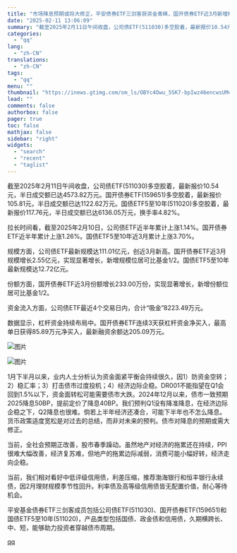 ```yaml
---
title: "市场降息预期或将大修正，平安债券ETF三剑客获资金青睐，国开债券ETF近3月新增规模、份额均居同类第一"
date: "2025-02-11 13:06:09"
summary: "截至2025年2月11日午间收盘，公司债ETF(511030)多空胶着，最新报价10.54元，半日成..."
categories:
  - "qq"
lang:
  - "zh-CN"
translations:
  - "zh-CN"
tags:
  - "qq"
menu: ""
thumbnail: "https://inews.gtimg.com/om_ls/OBYc4Owu_5SK7-bpIwz46encwsUM4J_8GA2TrIucFDv6UAA_640360/0"
lead: ""
comments: false
authorbox: false
pager: true
toc: false
mathjax: false
sidebar: "right"
widgets:
  - "search"
  - "recent"
  - "taglist"
---
```


截至2025年2月11日午间收盘，公司债ETF(511030)多空胶着，最新报价10.54元，半日成交额已达4573.82万元。国开债券ETF(159651)多空胶着，最新报价105.81元，半日成交额已达1122.62万元。国债ETF5至10年(511020)多空胶着，最新报价117.76元，半日成交额已达6136.05万元，换手率4.82%。

拉长时间看，截至2025年2月10日，公司债ETF近半年累计上涨1.14%。国开债券ETF近半年累计上涨1.26%。国债ETF5至10年近3月累计上涨3.70%。

规模方面，公司债ETF最新规模达111.01亿元，创近3月新高。国开债券ETF近3月规模增长2.55亿元，实现显著增长，新增规模位居可比基金1/2。国债ETF5至10年最新规模达12.72亿元。

份额方面，国开债券ETF近3月份额增长233.00万份，实现显著增长，新增份额位居可比基金1/2。

资金流入方面，公司债ETF最近4个交易日内，合计“吸金”8223.49万元。

数据显示，杠杆资金持续布局中。国开债券ETF连续3天获杠杆资金净买入，最高单日获得85.89万元净买入，最新融资余额达205.09万元。

![图片](https://inews.gtimg.com/om_bt/Ouxk24Yjhce5LoqAzj9KjWshpss0d0RGX_KhbhhDgpgV4AA/641)

![图片](https://inews.gtimg.com/om_bt/OKsNZmz9Z9wEmqDMj5BaklB_pyXNCVXOaWlQXOjk-3PukAA/641)

1月下半月以来，业内人士分析认为资金面紧平衡会持续很久，因1）防资金空转；2）稳汇率；3）打击债市过度投机；4）经济边际企稳。DR001不能指望在Q1会回到1.5%以下，资金面转松可能需要债市大跌。2024年12月以来，债市一致预期2025降息50BP，提前定价了降息40BP。我们预判Q1没有降准降息，在经济边际企稳之下，Q2降息也很难。倘若上半年经济还凑合，可能下半年也不怎么降息。货币政策适度宽松是对过去的总结，而非对未来的预判。债市对降息的预期或需大修正。

当前，全社会预期正改善，股市春季躁动。虽然地产对经济的拖累还在持续，PPI很难大幅改善，经济复苏难，但地产的拖累边际减弱，消费可能小幅好转，经济走向企稳。

当前，我们相对看好中低评级信用债，利差压缩，推荐渤海银行和恒丰银行永续债，因2月理财规模季节性回升。利率债及高等级信用债皆无配置价值，耐心等待机会。

平安基金债券ETF三剑客成员包括公司债ETF(511030)、国开债券ETF(159651)和国债ETF5至10年(511020)，产品类型包括国债、政金债和信用债，久期横跨长、中、短，能够助力投资者穿越债市周期。

[qq](https://new.qq.com/rain/a/20250211A0480D00)
